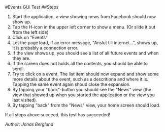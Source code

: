 #Events GUI Test
##Steps
1. Start the application, a view showing news from Facebook should now show up.
2. Tap the H-icon in the upper left corner to show a menu. (Or slide it out from the left side)
3. Click on "Events"
4. Let the page load, if an error message, "Anslut till internet...", shows up, it is probably a connection error.
5. If the view shows up, you should see a list of all future events and when they are. 
6. If the screen does not holds all the contents, you should be able to scroll.
7. Try to click on a event. The list item should now expand and show some more details about the event, such as a descritiona and where it is. Tapping the same event again shoud close the expansion.
8. By tapping your "back"-button you should see the "News" view (the view that showed up when you started the application or the view you last visited).
9. By tapping "back" from the "News" view, your home screen should load.

If all steps above succeed, this test has succeeded!

*Author: Jonas Berglund*
